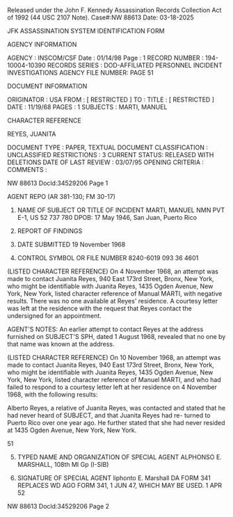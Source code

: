 Released under the John F. Kennedy
Assassination Records Collection Act of
1992 (44 USC 2107 Note). Case#:NW
88613 Date: 03-18-2025

JFK ASSASSINATION SYSTEM
IDENTIFICATION FORM

AGENCY INFORMATION

AGENCY : INSCOM/CSF
Date : 01/14/98
Page : 1
RECORD NUMBER : 194-10004-10390
RECORDS SERIES : DOD-AFFILIATED PERSONNEL INCIDENT INVESTIGATIONS
AGENCY FILE NUMBER: PAGE 51

DOCUMENT INFORMATION

ORIGINATOR : USA
FROM : [ RESTRICTED ]
TO :
TITLE : [ RESTRICTED ]
DATE : 11/19/68
PAGES : 1
SUBJECTS : MARTI, MANUEL

CHARACTER REFERENCE

REYES, JUANITA

DOCUMENT TYPE : PAPER, TEXTUAL DOCUMENT
CLASSIFICATION : UNCLASSIFIED
RESTRICTIONS : 3
CURRENT STATUS: RELEASED WITH DELETIONS
DATE OF LAST REVIEW : 03/07/95
OPENING CRITERIA :
COMMENTS :

NW 88613 Docld:34529206 Page 1

AGENT REPO
(AR 381-130; FM 30-17)

1. NAME OF SUBJECT OR TITLE OF INCIDENT
MARTI, MANUEL NMN
PVT E-1, US 52 737 780
DPOB: 17 May 1946, San Juan, Puerto Rico
4. REPORT OF FINDINGS

2. DATE SUBMITTED
19 November 1968
3. CONTROL SYMBOL OR FILE NUMBER
8240-6019
093 36 4601

(LISTED CHARACTER REFERENCE) On 4 November 1968, an attempt was
made to contact Juanita Reyes, 940 East 173rd Street, Bronx, New York, who
might be identifiable with Juanita Reyes, 1435 Ogden Avenue, New York,
New York, listed character reference of Manual MARTI, with negative results.
There was no one available at Reyes' residence. A courtesy letter was left
at the residence with the request that Reyes contact the undersigned for
an appointment.

AGENT'S NOTES: An earlier attempt to contact Reyes at the
address furnished on SUBJECT'S SPH, dated 1 August 1968, revealed that no
one by that name was known at the address.

(LISTED CHARACTER REFERENCE) On 10 November 1968, an attempt
was made to contact Juanita Reyes, 940 East 173rd Street, Bronx, New York,
who might be identifiable with Juanita Reyes, 1435 Ogden Avenue, New York,
New York, listed character reference of Manuel MARTI, and who had failed to
respond to a courtesy letter left at her residence on 4 November 1968, with
the following results:

Alberto Reyes, a relative of Juanita Reyes, was contacted and
stated that he had never heard of SUBJECT, and that Juanita Reyes had re-
turned to Puerto Rico over one year ago. He further stated that she had
never resided at 1435 Ogden Avenue, New York, New York.

51

5. TYPED NAME AND ORGANIZATION OF SPECIAL AGENT
ALPHONSO E. MARSHALL, 108th MI Gp (I-SIB)

6. SIGNATURE OF SPECIAL AGENT
liphonto E. Marshall
DA FORM 341 REPLACES WD AGO FORM 341, 1 JUN 47, WHICH MAY BE USED.
1 APR 52

NW 88613 Docld:34529206 Page 2
